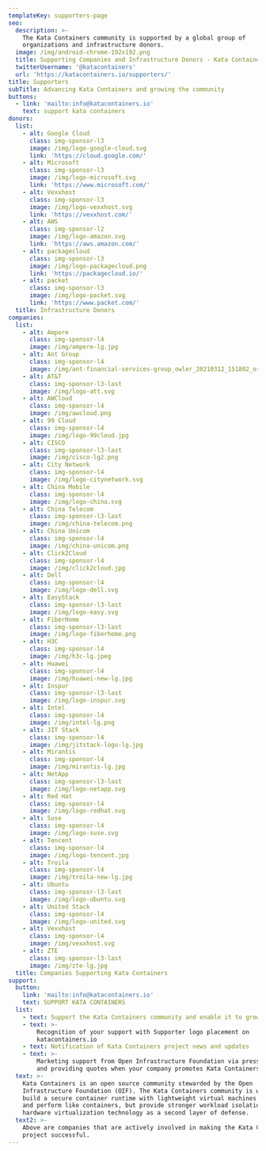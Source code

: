 ```yaml
---
templateKey: supporters-page
seo:
  description: >-
    The Kata Containers community is supported by a global group of
    organizations and infrastructure donors.
  image: /img/android-chrome-192x192.png
  title: Supporting Companies and Infrastructure Donors - Kata Containers
  twitterUsername: '@katacontainers'
  url: 'https://katacontainers.io/supporters/'
title: Supporters
subTitle: Advancing Kata Containers and growing the community
buttons:
  - link: 'mailto:info@katacontainers.io'
    text: support kata containers
donors:
  list:
    - alt: Google Cloud
      class: img-sponsor-l3
      image: /img/logo-google-cloud.svg
      link: 'https://cloud.google.com/'
    - alt: Microsoft
      class: img-sponsor-l3
      image: /img/logo-microsoft.svg
      link: 'https://www.microsoft.com/'
    - alt: Vexxhost
      class: img-sponsor-l3
      image: /img/logo-vexxhost.svg
      link: 'https://vexxhost.com/'
    - alt: AWS
      class: img-sponsor-l2
      image: /img/logo-amazon.svg
      link: 'https://aws.amazon.com/'
    - alt: packagecloud
      class: img-sponsor-l3
      image: /img/logo-packagecloud.png
      link: 'https://packagecloud.io/'
    - alt: packet
      class: img-sponsor-l3
      image: /img/logo-packet.svg
      link: 'https://www.packet.com/'
  title: Infrastructure Donors
companies:
  list:
    - alt: Ampere
      class: img-sponsor-l4
      image: /img/ampere-lg.jpg
    - alt: Ant Group
      class: img-sponsor-l4
      image: /img/ant-financial-services-group_owler_20210312_151802_original.png
    - alt: AT&T
      class: img-sponsor-l3-last
      image: /img/logo-att.svg
    - alt: AWCloud
      class: img-sponsor-l4
      image: /img/awcloud.png
    - alt: 99 Cloud
      class: img-sponsor-l4
      image: /img/logo-99cloud.jpg
    - alt: CISCO
      class: img-sponsor-l3-last
      image: /img/cisco-lg2.png
    - alt: City Network
      class: img-sponsor-l4
      image: /img/logo-citynetwork.svg
    - alt: China Mobile
      class: img-sponsor-l4
      image: /img/logo-china.svg
    - alt: China Telecom
      class: img-sponsor-l3-last
      image: /img/china-telecom.png
    - alt: China Unicom
      class: img-sponsor-l4
      image: /img/china-unicom.png
    - alt: Click2Cloud
      class: img-sponsor-l4
      image: /img/click2cloud.jpg
    - alt: Dell
      class: img-sponsor-l4
      image: /img/logo-dell.svg
    - alt: EasyStack
      class: img-sponsor-l3-last
      image: /img/logo-easy.svg
    - alt: FiberHome
      class: img-sponsor-l3-last
      image: /img/logo-fiberhome.png
    - alt: H3C
      class: img-sponsor-l4
      image: /img/h3c-lg.jpeg
    - alt: Huawei
      class: img-sponsor-l4
      image: /img/huawei-new-lg.jpg
    - alt: Inspur
      class: img-sponsor-l3-last
      image: /img/logo-inspur.svg
    - alt: Intel
      class: img-sponsor-l4
      image: /img/intel-lg.png
    - alt: JIT Stack
      class: img-sponsor-l4
      image: /img/jitstack-logo-lg.jpg
    - alt: Mirantis
      class: img-sponsor-l4
      image: /img/mirantis-lg.jpg
    - alt: NetApp
      class: img-sponsor-l3-last
      image: /img/logo-netapp.svg
    - alt: Red Hat
      class: img-sponsor-l4
      image: /img/logo-redhat.svg
    - alt: Suse
      class: img-sponsor-l4
      image: /img/logo-suse.svg
    - alt: Tencent
      class: img-sponsor-l4
      image: /img/logo-tencent.jpg
    - alt: Troila
      class: img-sponsor-l4
      image: /img/troila-new-lg.jpg
    - alt: Ubuntu
      class: img-sponsor-l3-last
      image: /img/logo-ubuntu.svg
    - alt: United Stack
      class: img-sponsor-l4
      image: /img/logo-united.svg
    - alt: Vexxhost
      class: img-sponsor-l4
      image: /img/vexxhost.svg
    - alt: ZTE
      class: img-sponsor-l3-last
      image: /img/zte-lg.jpg
  title: Companies Supporting Kata Containers
support:
  button:
    link: 'mailto:info@katacontainers.io'
    text: SUPPORT KATA CONTAINERS
  list:
    - text: Support the Kata Containers community and enable it to grow and thrive
    - text: >-
        Recognition of your support with Supporter logo placement on
        katacontainers.io
    - text: Notification of Kata Containers project news and updates
    - text: >-
        Marketing support from Open Infrastructure Foundation via press releases
        and providing quotes when your company promotes Kata Containers
  text: >-
    Kata Containers is an open source community stewarded by the Open
    Infrastructure Foundation (OIF). The Kata Containers community is working to
    build a secure container runtime with lightweight virtual machines that feel
    and perform like containers, but provide stronger workload isolation using
    hardware virtualization technology as a second layer of defense.
  text2: >-
    Above are companies that are actively involved in making the Kata Containers
    project successful.
---
```


